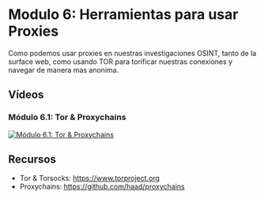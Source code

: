 # Modulo 6: Herramientas para usar Proxies

Como podemos usar proxies en nuestras investigaciones OSINT, tanto de la surface web, como usando TOR para torificar nuestras conexiones y navegar de manera mas anonima.

## Vídeos

### Módulo 6.1: Tor & Proxychains

[![Módulo 6.1: Tor & Proxychains](https://img.youtube.com/vi/HU0MBnqH5H8/0.jpg)](https://www.youtube.com/watch?v=HU0MBnqH5H8)

## Recursos

- Tor & Torsocks: https://www.torproject.org
- Proxychains: https://github.com/haad/proxychains
